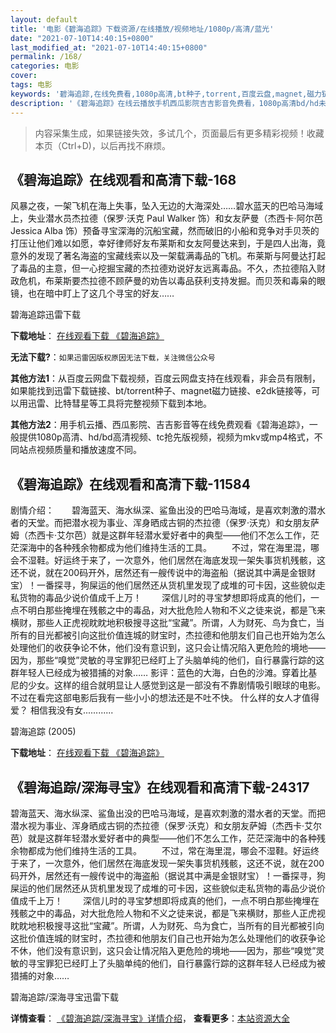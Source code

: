 ```yaml
---
layout: default
title: '电影《碧海追踪》下载资源/在线播放/视频地址/1080p/高清/蓝光'
date: "2021-07-10T14:40:15+0800"
last_modified_at: "2021-07-10T14:40:15+0800"
permalink: /168/
categories: 电影
cover:
tags: 电影
keywords: '碧海追踪,在线免费看,1080p高清,bt种子,torrent,百度云盘,magnet,磁力链,迅雷下载资源'
description: '《碧海追踪》在线云播放手机西瓜影院吉吉影音免费看，1080p高清bd/hd未删减完整版和tc抢先枪版，mkv/mp4格式，附带bt/torrent种子、magnet/磁力链、百度云盘、网盘资源迅雷下载链接'
---
```


>内容采集生成，如果链接失效，多试几个，页面最后有更多精彩视频！收藏本页（Ctrl+D)，以后再找不麻烦。


## 《碧海追踪》在线观看和高清下载-168

风暴之夜，一架飞机在海上失事，坠入无边的大海深处……碧水蓝天的巴哈马海域上，失业潜水员杰拉德（保罗·沃克 Paul Walker 饰）和女友萨曼（杰西卡·阿尔芭 Jessica Alba 饰）预备寻宝深海的沉船宝藏，然而破旧的小船和竞争对手贝茨的打压让他们难以如愿，幸好律师好友布莱斯和女友阿曼达来到，于是四人出海，竟意外的发现了著名海盗的宝藏线索以及一架载满毒品的飞机。布莱斯与阿曼达打起了毒品的主意，但一心挖掘宝藏的杰拉德劝说好友远离毒品。不久，杰拉德陷入财政危机，布莱斯要杰拉德不顾萨曼的劝告以毒品获利支持发掘。而贝茨和毒枭的眼镜，也在暗中盯上了这几个寻宝的好友……


碧海追踪迅雷下载

**下载地址**： [在线观看下载 《碧海追踪》](https://www.993dy.com//vod-detail-id-34954.html) 


**无法下载?**：`如果迅雷因版权原因无法下载，关注微信公众号 `

**其他方法1**：从百度云网盘下载视频，百度云网盘支持在线观看，非会员有限制，如果能找到迅雷下载链接、bt/torrent种子、magnet磁力链接、e2dk链接等，可以用迅雷、比特彗星等工具将完整视频下载到本地。

**其他方法2**：用手机云播、西瓜影院、吉吉影音等在线免费观看《碧海追踪》，一般提供1080p高清、hd/bd高清视频、tc抢先版视频，视频为mkv或mp4格式，不同站点视频质量和播放速度不同。


## 《碧海追踪》在线观看和高清下载-11584

剧情介绍：　　碧海蓝天、海水纵深、鲨鱼出没的巴哈马海域，是喜欢刺激的潜水者的天堂。而把潜水视为事业、浑身晒成古铜的杰拉德（保罗·沃克）和女朋友萨姆（杰西卡·艾尔芭）就是这群年轻潜水爱好者中的典型——他们不怎么工作，茫茫深海中的各种残余物都成为他们维持生活的工具。 　　不过，常在海里混，哪会不湿鞋。好运终于来了，一次意外，他们居然在海底发现一架失事货机残骸，这还不说，就在200码开外，居然还有一艘传说中的海盗船（据说其中满是金银财宝）！一番探寻，狗屎运的他们居然还从货机里发现了成堆的可卡因，这些貌似走私货物的毒品少说价值成千上万！ 　　深信儿时的寻宝梦想即将成真的他们，一点不明白那些掩埋在残骸之中的毒品，对大批危险人物和不义之徒来说，都是飞来横财，那些人正虎视眈眈地积极搜寻这批“宝藏”。所谓，人为财死、鸟为食亡，当所有的目光都被引向这批价值连城的财宝时，杰拉德和他朋友们自己也开始为怎么处理他们的收获争论不休，他们没有意识到，这只会让情况陷入更危险的境地——因为，那些“嗅觉”灵敏的寻宝罪犯已经盯上了头脑单纯的他们，自行暴露行踪的这群年轻人已经成为被猎捕的对象…… 影评：蓝色的大海，白色的沙滩。穿着比基尼的少女。这样的组合就明显让人感觉到这是一部没有不靠剧情吸引眼球的电影。 不过在看完这部电影后我有一些小小的想法还是不吐不快。 什么样的女人才值得爱？ 相信我没有女............


碧海追踪 (2005)

**下载地址**： [在线观看下载 《碧海追踪》](https://www.btbtdy.me/btdy/dy7606.html) 


## 《碧海追踪/深海寻宝》在线观看和高清下载-24317

碧海蓝天、海水纵深、鲨鱼出没的巴哈马海域，是喜欢刺激的潜水者的天堂。而把潜水视为事业、浑身晒成古铜的杰拉德（保罗·沃克）和女朋友萨姆（杰西卡&middot;艾尔芭）就是这群年轻潜水爱好者中的典型&mdash;—他们不怎么工作，茫茫深海中的各种残余物都成为他们维持生活的工具。 　　不过，常在海里混，哪会不湿鞋。好运终于来了，一次意外，他们居然在海底发现一架失事货机残骸，这还不说，就在200码开外，居然还有一艘传说中的海盗船（据说其中满是金银财宝）！一番探寻，狗屎运的他们居然还从货机里发现了成堆的可卡因，这些貌似走私货物的毒品少说价值成千上万！ 　　深信儿时的寻宝梦想即将成真的他们，一点不明白那些掩埋在残骸之中的毒品，对大批危险人物和不义之徒来说，都是飞来横财，那些人正虎视眈眈地积极搜寻这批“宝藏”。所谓，人为财死、鸟为食亡，当所有的目光都被引向这批价值连城的财宝时，杰拉德和他朋友们自己也开始为怎么处理他们的收获争论不休，他们没有意识到，这只会让情况陷入更危险的境地——因为，那些&ldquo;嗅觉”灵敏的寻宝罪犯已经盯上了头脑单纯的他们，自行暴露行踪的这群年轻人已经成为被猎捕的对象……


碧海追踪/深海寻宝迅雷下载

**详情查看**： [《碧海追踪/深海寻宝》详情介绍](/movie/24317/)， **查看更多**：[本站资源大全](/movie/t/all/)


